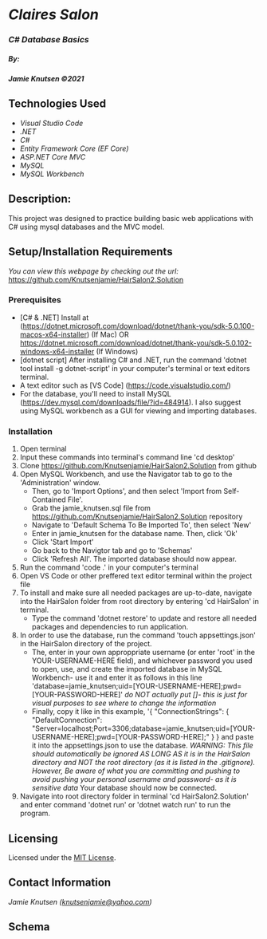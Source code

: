 # _Claires Salon_

### _C# Database Basics_

##### By:
#####  _**Jamie Knutsen**_ _©2021_


## Technologies Used

* _Visual Studio Code_
* _.NET_
* _C#_
* _Entity Framework Core (EF Core)_
* _ASP.NET Core MVC_
* _MySQL_
* _MySQL Workbench_


## Description: 
This project was designed to practice building basic web applications with C# using mysql databases and the MVC model.


## Setup/Installation Requirements
_You can view this webpage by checking out the url:_
https://github.com/Knutsenjamie/HairSalon2.Solution

### Prerequisites
* [C# & .NET] Install at (https://dotnet.microsoft.com/download/dotnet/thank-you/sdk-5.0.100-macos-x64-installer) (If Mac) OR https://dotnet.microsoft.com/download/dotnet/thank-you/sdk-5.0.102-windows-x64-installer (If Windows)
* [dotnet script] After installing C# and .NET, run the command 'dotnet tool install -g dotnet-script' in your computer's terminal or text editors terminal. 
* A text editor such as [VS Code] (https://code.visualstudio.com/)
* For the database, you'll need to install MySQL (https://dev.mysql.com/downloads/file/?id=484914). I also suggest using MySQL workbench as a GUI for viewing and importing databases. 

### Installation
1. Open terminal
2. Input these commands into terminal's command line 'cd desktop'
3. Clone https://github.com/Knutsenjamie/HairSalon2.Solution from github
4. Open MySQL Workbench, and use the Navigator tab to go to the 'Administration' window. 
    * Then, go to 'Import Options', and then select 'Import from Self-Contained File'.
    * Grab the jamie_knutsen.sql file from https://github.com/Knutsenjamie/HairSalon2.Solution repository
    * Navigate to 'Default Schema To Be Imported To', then select 'New'
    * Enter in jamie_knutsen for the database name. Then, click 'Ok'
    * Click 'Start Import'
    * Go back to the Navigtor tab and go to 'Schemas'
    * Click 'Refresh All'. The imported database should now appear. 
4. Run the command 'code .' in your computer's terminal
5. Open VS Code or other preffered text editor terminal within the project file
6. To install and make sure all needed packages are up-to-date, navigate into the HairSalon folder from root directory by entering 'cd HairSalon' in terminal.
    * Type the command 'dotnet restore' to update and restore all needed packages and dependencies to run application.
7. In order to use the database, run the command 'touch appsettings.json' in the HairSalon directory of the project. 
    * The, enter in your own approppriate username (or enter 'root' in the YOUR-USERNAME-HERE field), and whichever password you used to open, use, and create the imported database in MySQL Workbench- use it and enter it as follows in this line 'database=jamie_knutsen;uid=[YOUR-USERNAME-HERE];pwd=[YOUR-PASSWORD-HERE]' *do NOT actually put []- this is just for visual purposes to see where to change the information*
    * Finally, copy it like in this example, 
    '{
    "ConnectionStrings": {
      "DefaultConnection": "Server=localhost;Port=3306;database=jamie_knutsen;uid=[YOUR-USERNAME-HERE];pwd=[YOUR-PASSWORD-HERE];"
    }
    } 
    and paste it into the appsettings.json to use the database. *WARNING: This file should automatically be ignored AS LONG AS it is in the HairSalon directory and NOT the root directory (as it is listed in the .gitignore). However, Be aware of what you are committing and pushing to avoid pushing your personal username and password- as it is sensitive data* Your database should now be connected. 
8. Navigate into root directory folder in terminal 'cd HairSalon2.Solution' and  enter command 'dotnet run' or 'dotnet watch run' to run the program. 

## Licensing

Licensed under the [MIT License](license).

## Contact Information

_Jamie Knutsen (knutsenjamie@yahoo.com)_

## Schema 

<!-- ![Schema Image](files/Users/thatbejamie/Desktop/jamiesschema.png) -->